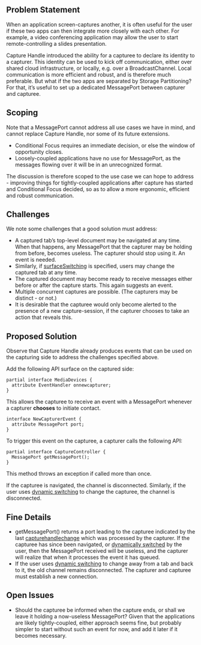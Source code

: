 ## Problem Statement

When an application screen-captures another, it is often useful for the user if these two apps can then integrate more closely with each other. For example, a video conferencing application may allow the user to start remote-controlling a slides presentation.

Capture Handle introduced the ability for a capturee to declare its identity to a capturer. This identity can be used to kick off communication, either over shared cloud infrastructure, or locally, e.g. over a BroadcastChannel. Local communication is more efficient and robust, and is therefore much preferable. But what if the two apps are separated by Storage Partitioning? For that, it’s useful to set up a dedicated MessagePort between capturer and capturee.

## Scoping

Note that a MessagePort cannot address all use cases we have in mind, and cannot replace Capture Handle, nor some of its future extensions.
* Conditional Focus requires an immediate decision, or else the window of opportunity closes.
* Loosely-coupled applications have no use for MessagePort, as the messages flowing over it will be in an unrecognized format.

The discussion is therefore scoped to the use case we can hope to address - improving things for tightly-coupled applications after capture has started and Conditional Focus decided, so as to allow a more ergonomic, efficient and robust communication.

## Challenges

We note some challenges that a good solution must address:
* A captured tab’s top-level document may be navigated at any time. When that happens, any MessagePort that the capturer may be holding from before, becomes useless. The capturer should stop using it. An event is needed.
* Similarly, if [surfaceSwitching](https://w3c.github.io/mediacapture-screen-share/#dom-displaymediastreamoptions-surfaceswitching) is specified, users may change the captured tab at any time.
* The captured document may become ready to receive messages either before or after the capture starts. This again suggests an event.
* Multiple concurrent captures are possible. (The capturers may be distinct - or not.)
* It is desirable that the capturee would only become alerted to the presence of a new capture-session, if the capturer chooses to take an action that reveals this.

## Proposed Solution

Observe that Capture Handle already produces events that can be used on the capturing side to address the challenges specified above.

Add the following API surface on the captured side:

```webidl
partial interface MediaDevices {
  attribute EventHandler onnewcapturer;
}
```

This allows the capturee to receive an event with a MessagePort whenever a capturer **chooses** to initiate contact.
```webidl
interface NewCapturerEvent {
  attribute MessagePort port;
}
```

To trigger this event on the capturee, a capturer calls the following API:
```webidl
partial interface CaptureController {
  MessagePort getMessagePort();
}
```

This method throws an exception if called more than once.

If the capturee is navigated, the channel is disconnected. Similarly, if the user uses [dynamic switching](https://w3c.github.io/mediacapture-screen-share/#dom-displaymediastreamoptions-surfaceswitching) to change the capturee, the channel is disconnected.

## Fine Details

* getMessagePort() returns a port leading to the capturee indicated by the last [capturehandlechange](https://w3c.github.io/mediacapture-handle/identity/index.html#dfn-capturehandlechange) which was processed by the capturer. If the capturee has since been navigated, or [dynamically switched](https://w3c.github.io/mediacapture-screen-share/#dom-displaymediastreamoptions-surfaceswitching) by the user, then the MessagePort received will be useless, and the capturer will realize that when it processes the event it has queued.
* If the user uses [dynamic switching](https://w3c.github.io/mediacapture-screen-share/#dom-displaymediastreamoptions-surfaceswitching) to change away from a tab and back to it, the old channel remains disconnected. The capturer and capturee must establish a new connection.

## Open Issues
* Should the capturee be informed when the capture ends, or shall we leave it holding a now-useless MessagePort? Given that the applications are likely tightly-coupled, either approach seems fine, but probably simpler to start without such an event for now, and add it later if it becomes necessary.
